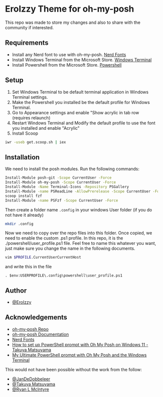 
# EroIzzy Theme for oh-my-posh

This repo was made to store my changes and also to share with the community if interested.

## Requirements

* Install any Nerd font to use with oh-my-posh. [Nerd Fonts](https://www.nerdfonts.com/)
* Install Windows Terminal from the Microsoft Store. [Windows Terminal](https://www.microsoft.com/store/productId/9N0DX20HK701)
* Install Powershell from the Microsoft Store. [Powershell](https://www.microsoft.com/store/productId/9MZ1SNWT0N5D)

## Setup

1. Set Windows Terminal to be default terminal application in Windows Terminal settings.
2. Make the Powershell you installed be the default profile for Windows Terminal.
3. Go to Appearance settings and enable "Show acrylic in tab row (requires relaunch)
4. Restart Windows Terminal and Modify the default profile to use the font you installed and enable "Acrylic"
5. Install Scoop
```bash
iwr -useb get.scoop.sh | iex
```

## Installation

We need to install the posh modules. Run the following commands:

```bash
Install-Module posh-git -Scope CurrentUser -Force
Install-Module oh-my-posh -Scope CurrentUser -Force
Install-Module -Name Terminal-Icons -Repository PSGallery
Install-Module -name PSReadLine -AllowPrerelease -Scope CurrentUser -Force -SkipPublisherCheck
scoop install fzf
Install-Module -name PSFzf -Scope CurrentUser -Force
```

Then create a folder name `.config` in your windows User folder (if you do not have it already) 

```bash
mkdir .config
```

Now we need to copy over the repo files into this folder. Once copied, we need to enable the custom .ps1 profile. In this repo, it is the ./powershell/user_profile.ps1 file. Feel free to name this whatever you want, just make sure you change the name in the following documents.

```bash
vim $PROFILE.CurrentUserCurrentHost
```

and write this in the file

```
. $env:USERPROFILE\.config\powershell\user_profile.ps1
```

## Author

- [@EroIzzy](https://github.com/eroizzy)

## Acknowledgements
 - [oh-my-posh Repo](https://github.com/JanDeDobbeleer/oh-my-posh)
 - [oh-my-posh Documentation](https://ohmyposh.dev/)
 - [Nerd Fonts](https://www.nerdfonts.com/)
 - [How to set up PowerShell prompt with Oh My Posh on Windows 11 - Takuya Matsuyama](https://www.youtube.com/watch?v=5-aK2_WwrmM)
 - [My Ultimate PowerShell prompt with Oh My Posh and the Windows Terminal](https://www.hanselman.com/blog/my-ultimate-powershell-prompt-with-oh-my-posh-and-the-windows-terminal)
 
 This would not have been possible without the work from the follow:
- [@JanDeDobbeleer](https://github.com/JanDeDobbeleer)
- [@Takuya Matsuyama](https://github.com/craftzdog)
- [@Ryan L McIntyre](https://github.com/ryanoasis)

